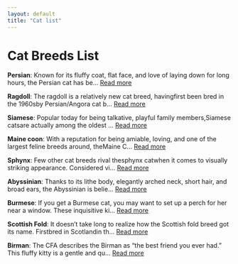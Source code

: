 ```yaml
---
layout: default
title: "Cat list"
---
```


# Cat Breeds List

**Persian**: Known for its fluffy coat, flat face, and love of laying down for long hours, the Persian cat has be... [Read more](./persian.html)

**Ragdoll**: The ragdoll is a relatively new cat breed, havingfirst been bred in the 1960sby Persian/Angora cat b... [Read more](./ragdoll.html)

**Siamese**: Popular today for being talkative, playful family members,Siamese catsare actually among the oldest ... [Read more](./siamese.html)

**Maine coon**: With a reputation for being amiable, loving, and one of the largest feline breeds around, theMaine C... [Read more](./maine-coon.html)

**Sphynx**: Few other cat breeds rival thesphynx catwhen it comes to visually striking appearance. Considered vi... [Read more](./sphynx.html)

**Abyssinian**: Thanks to its lithe body, elegantly arched neck, short hair, and broad ears, the Abyssinian is belie... [Read more](./abyssinian.html)

**Burmese**: If you get a Burmese cat, you may want to set up a perch for her near a window. These inquisitive ki... [Read more](./burmese.html)

**Scottish Fold**: It doesn’t take long to realize how the Scottish fold breed got its name. Firstbred in Scotlandin th... [Read more](./scottish-fold.html)

**Birman**: The CFA describes the Birman as “the best friend you ever had.” This fluffy kitty is a gentle and qu... [Read more](./birman.html)

